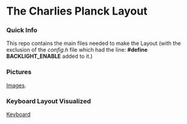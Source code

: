 # The Charlies Planck Layout

### Quick Info
This repo contains the main files needed to make the Layout (with the exclusion of the *config.h* file which had the line: **#define BACKLIGHT_ENABLE** added to it.)

### Pictures
[Images](https://imgur.com/a/vA7WB).

### Keyboard Layout Visualized
[Keyboard](http://www.keyboard-layout-editor.com/#/gists/f07e0c5b0fc7812dc0930851a72e94d3)

